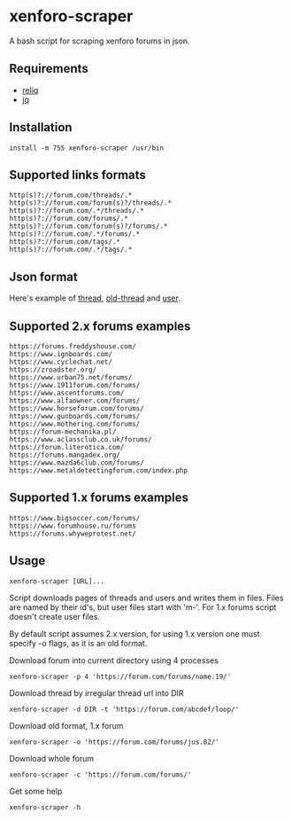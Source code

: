 # xenforo-scraper

A bash script for scraping xenforo forums in json.

## Requirements

 - [reliq](https://github.com/TUVIMEN/reliq)
 - [jq](https://github.com/stedolan/jq)

## Installation
    
    install -m 755 xenforo-scraper /usr/bin

## Supported links formats

    http(s)?://forum.com/threads/.*
    http(s)?://forum.com/forum(s)?/threads/.*
    http(s)?://forum.com/.*/threads/.*
    http(s)?://forum.com/forums/.*
    http(s)?://forum.com/forum(s)?/forums/.*
    http(s)?://forum.com/.*/forums/.*
    http(s)?://forum.com/tags/.*
    http(s)?://forum.com/.*/tags/.*

## Json format

Here's example of [thread](thread-example.json), [old-thread](old-thread-example.json) and [user](user-example.json).

## Supported 2.x forums examples
    
    https://forums.freddyshouse.com/
    https://www.ignboards.com/
    https://www.cyclechat.net/
    https://zroadster.org/
    https://www.urban75.net/forums/
    https://www.1911forum.com/forums/
    https://www.ascentforums.com/
    https://www.alfaowner.com/forums/
    https://www.horseforum.com/forums/
    https://www.gunboards.com/forums/
    https://www.mothering.com/forums/
    https://forum-mechanika.pl/
    https://www.aclassclub.co.uk/forums/
    https://forum.literotica.com/
    https://forums.mangadex.org/
    https://www.mazda6club.com/forums/
    https://www.metaldetectingforum.com/index.php

## Supported 1.x forums examples

    https://www.bigsoccer.com/forums/
    https://www.forumhouse.ru/forums
    https://forums.whyweprotest.net/

## Usage

    xenforo-scraper [URL]...

Script downloads pages of threads and users and writes them in files. Files are named by their id's, but user files start with 'm-'. For 1.x forums script doesn't create user files.

By default script assumes 2.x version, for using 1.x version one must specify -o flags, as it is an old format.

Download forum into current directory using 4 processes

    xenforo-scraper -p 4 'https://forum.com/forums/name.19/'

Download thread by irregular thread url into DIR 

    xenforo-scraper -d DIR -t 'https://forum.com/abcdef/loop/'

Download old format, 1.x forum

    xenforo-scraper -o 'https://forum.com/forums/jus.82/'

Download whole forum

    xenforo-scraper -c 'https://forum.com/forums/'

Get some help

    xenforo-scraper -h
